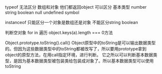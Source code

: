 typeof 无法区分 数组和对象 他们都返回object
可以区分 基本类型 number string boolean null undefined symbol

instanceof 只能区分一个对象是数组还是对象 不能区分string boolean

判断空对象 for in 遍历 object.keys(a).length === 0方法

Object.prototype.toString().call()
Object原型中的toString是可以输出数据类型的。但因为这些数据类型中的toString都被改写了，所以要用prototype拿到object的原型方法，在用call指定环境，进行判断。
它之所以可以判断基本数据类型，是因为基本数据类型被包装类给包装成对象了。所以基本数据类型可以使用toString